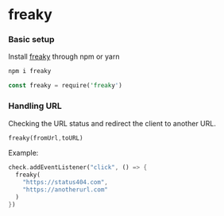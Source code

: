 # freaky

### Basic setup

Install [freaky] through npm or yarn

```rust
npm i freaky
```
```rust
const freaky = require('freaky')
```
[freaky]: https://www.npmjs.com/package/freaky
### Handling URL

Checking the URL status and redirect the client to another URL.

```rust
freaky(fromUrl,toURL)
```

Example:
```rust
check.addEventListener("click", () => {
  freaky(
    "https://status404.com",
    "https://anotherurl.com"
  )
})
```
